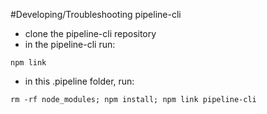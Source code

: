 #Developing/Troubleshooting pipeline-cli
- clone the pipeline-cli repository
- in the pipeline-cli run:
```
npm link
```

- in this .pipeline folder, run:
```
rm -rf node_modules; npm install; npm link pipeline-cli
```